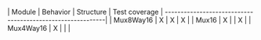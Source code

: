 | Module            | Behavior | Structure | Test coverage | 
-----------------------------------------------------------|
| Mux8Way16         |    X     |    X      |       X       |
| Mux16             |    X     |           |       X       |
| Mux4Way16         |    X     |           |               |
